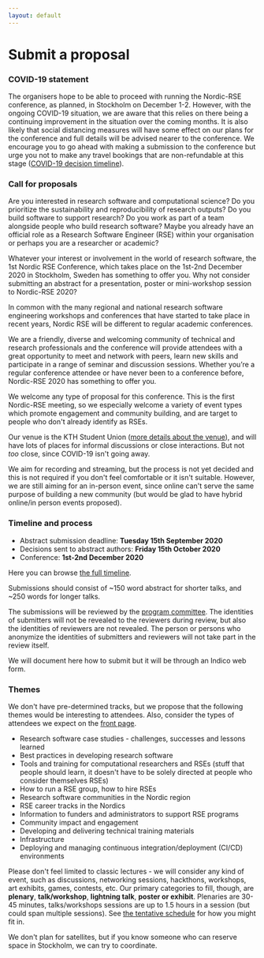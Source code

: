 ```yaml
---
layout: default
---
```


# Submit a proposal


### COVID-19 statement

The organisers hope to be able to proceed with running
the Nordic-RSE conference, as planned, in Stockholm on December 1-2.
However, with the ongoing COVID-19 situation, we are aware that this relies on
there being a continuing improvement in the situation over the coming months.
It is also likely that social distancing measures will have some effect on our
plans for the conference and full details will be advised nearer to the
conference. We encourage you to go ahead with making a submission to the
conference but urge you not to make any travel bookings that are non-refundable
at this stage ([COVID-19 decision timeline](/conference/timeline/)).


### Call for proposals

Are you interested in research software and computational science? Do you
prioritize the sustainability and reproducibility of research outputs? Do you
build software to support research? Do you work as part of a team alongside
people who build research software? Maybe you already have an official role as
a Research Software Engineer (RSE) within your organisation or perhaps you are
a researcher or academic? 

Whatever your interest or involvement in the world of research software, the
1st Nordic RSE Conference, which takes place on the 1st-2nd December 2020 in
Stockholm, Sweden has something to offer you. Why not consider submitting an
abstract for a presentation, poster or mini-workshop session to Nordic-RSE
2020?

In common with the many regional and national research software engineering
workshops and conferences that have started to take place in recent years,
Nordic RSE will be different to regular academic conferences. 

We are a friendly, diverse and welcoming community of technical and research
professionals and the conference will provide attendees with a great
opportunity to meet and network with peers, learn new skills and participate in
a range of seminar and discussion sessions. Whether you’re a regular conference
attendee or have never been to a conference before, Nordic-RSE 2020 has
something to offer you.

We welcome any type of proposal for this conference.  This is the
first Nordic-RSE meeting, so we especially welcome a variety of event
types which promote engagement and community building, and are target
to people who don't already identify as RSEs.

Our venue is the KTH Student Union ([more details about the venue](/conference/practical/#venue)),
and will have lots of places for
informal discussions or close interactions.  But not *too* close,
since COVID-19 isn't going away.

We aim for recording and streaming, but the process is not yet decided
and this is not required if you don't feel comfortable or it isn't
suitable.  However, we are still aiming for an in-person event, since
online can't serve the same purpose of building a new community (but
would be glad to have hybrid online/in person events proposed).


### Timeline and process

- Abstract submission deadline: **Tuesday 15th September 2020**
- Decisions sent to abstract authors: **Friday 15th October 2020**
- Conference: **1st-2nd December 2020**

Here you can browse [the full timeline](/conference/timeline/).

Submissions should consist of ~150 word abstract for
shorter talks, and ~250 words for longer talks.

The submissions will be reviewed by the [program committee](/conference/team/).
The identities of submitters will not be revealed to the reviewers during
review, but also the identities of reviewers are not revealed. The person or
persons who anonymize the identities of submitters and reviewers will not take
part in the review itself.

<div class="alert alert-dismissible alert-warning">
  <p>
    We will document here how to submit but it will be through an Indico web
    form.
  </p>
</div>


### Themes

We don't have pre-determined tracks, but we propose that the following
themes would be interesting to attendees.  Also, consider the types of
attendees we expect on the [front page](/conference/).

- Research software case studies - challenges, successes and lessons learned
- Best practices in developing research software
- Tools and training for computational researchers and RSEs
  (stuff that people should learn, it doesn't have to be solely directed at
  people who consider themselves RSEs)
- How to run a RSE group, how to hire RSEs
- Research software communities in the Nordic region
- RSE career tracks in the Nordics
- Information to funders and administrators to support RSE programs
- Community impact and engagement
- Developing and delivering technical training materials
- Infrastructure
- Deploying and managing continuous integration/deployment (CI/CD) environments

Please don't feel limited to classic lectures - we will consider any
kind of event, such as discussions, networking sessions, hackthons,
workshops, art exhibits, games, contests, etc.  Our primary categories
to fill, though, are **plenary**, **talk/workshop**, **lightning
talk**, **poster or exhibit**.  Plenaries are 30-45 minutes,
talks/workshops sessions are up to 1.5 hours in a session (but could
span multiple sessions).  See [the tentative
schedule](/conference/schedule/) for how you might fit in.

We don't plan for satellites, but if you know someone who can reserve
space in Stockholm, we can try to coordinate.
